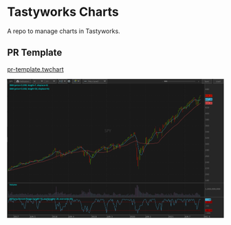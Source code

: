 # Tastyworks Charts

A repo to manage charts in Tastyworks.


## PR Template

[pr-template.twchart](./pr-template.twchart)

![PR Templte screenshot](./pr-template.png)
